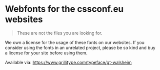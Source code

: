 # Webfonts for the cssconf.eu websites

> These are not the files you are looking for.

We own a license for the usage of these fonts on our websites.
If you consider using the fonts in an unrelated project, please be so
kind and buy a license for your site before using them.

Available via: https://www.grillitype.com/typeface/gt-walsheim